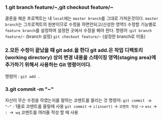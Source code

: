 ### 1.git branch feature/~,git checkout feature/~
클론을 해온 프로젝트는 내 `local`에는 `master branch`를 그대로 가져온것이다. `master branch`는 그프로젝트의 원본이므로 수정을 하면안되고(신성한 영역!) 수정할 기능별로 `feature branch`를 설정하여 설정한 곳에서 수정을 해야 한다.
명령어 :`git branch feature/~` (branch 설정)
      `git checkout feature/~` (설정한 branch로 이동)

### 2.모든 수정이 끝났을 때 git add.을 한다 git add.은 작업 디렉토리(working directory) 상의 변경 내용을 스테이징 영역(staging area)에 추가하기 위해서 사용하는 Git 명령어이다.
명령어 : `git add .`

### 3.git commit -m "~"
자신이 무슨 수정을 하였는지를 말하는 코멘트를 올리는 것
명령어:
`git commit -m "~"` : 1줄로 코멘트를 올릴때 사용
`git commit` -> `i(insert)` -> `코멘트 작성` -> `esc` -> `: `->` wq`
코멘트를 여러줄 작성 할 때 사용